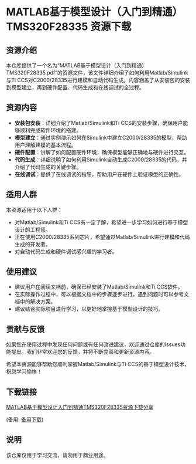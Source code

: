 # MATLAB基于模型设计（入门到精通）TMS320F28335 资源下载

## 资源介绍

本仓库提供了一个名为“MATLAB基于模型设计（入门到精通）TMS320F28335.pdf”的资源文件，该文件详细介绍了如何利用Matlab/Simulink与Ti CCS对C2000/28335进行建模和自动代码生成。内容涵盖了从安装包的安装到模型建立，再到硬件配置、代码生成和在线调试的全过程。

## 资源内容

- **安装包安装**：详细介绍了Matlab/Simulink和Ti CCS的安装步骤，确保用户能够顺利完成软件环境的搭建。
- **模型建立**：通过实例演示如何在Simulink中建立C2000/28335的模型，帮助用户理解建模的基本流程。
- **硬件配置**：讲解了如何配置硬件环境，确保模型能够正确地与硬件进行交互。
- **代码生成**：详细说明了如何利用Simulink自动生成C2000/28335的代码，并介绍了代码生成的关键步骤。
- **在线调试**：提供了在线调试的指导，帮助用户在硬件上验证模型的正确性。

## 适用人群

本资源适用于以下人群：

- 对Matlab/Simulink和Ti CCS有一定了解，希望进一步学习如何进行基于模型设计的工程师。
- 正在使用C2000/28335系列芯片，希望通过Matlab/Simulink进行建模和代码生成的开发者。
- 对自动代码生成和硬件调试感兴趣的学习者。

## 使用建议

- 建议用户在阅读文档前，确保已经安装了Matlab/Simulink和Ti CCS软件。
- 在实际操作过程中，可以根据文档中的步骤逐步进行，遇到问题时可以参考文档中的解决方案。
- 建议结合实际项目进行学习，以更好地掌握基于模型设计的技巧。

## 贡献与反馈

如果您在使用过程中发现任何问题或有任何改进建议，欢迎通过仓库的Issues功能提出。我们非常欢迎您的反馈，并将不断完善和更新资源内容。

希望本资源能够帮助您顺利掌握Matlab/Simulink与Ti CCS的基于模型设计技术，祝您学习愉快！

## 下载链接
[MATLAB基于模型设计入门到精通TMS320F28335资源下载分享](https://pan.quark.cn/s/f0d0e565a272) 

(备用: [备用下载](https://pan.baidu.com/s/1UOBXrd8bx-la8HibP2xgDw?pwd=1234))

## 说明

该仓库仅用于学习交流，请勿用于商业用途。
